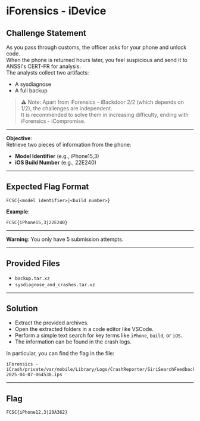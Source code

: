 # iForensics - iDevice


## Challenge Statement

As you pass through customs, the officer asks for your phone and unlock code.  
When the phone is returned hours later, you feel suspicious and send it to ANSSI's CERT-FR for analysis.  
The analysts collect two artifacts:

- A sysdiagnose
- A full backup

> ⚠️ Note: Apart from iForensics - iBackdoor 2/2 (which depends on 1/2), the challenges are independent.  
> It is recommended to solve them in increasing difficulty, ending with iForensics - iCompromise.

---

**Objective**:  
Retrieve two pieces of information from the phone:

- **Model Identifier** (e.g., iPhone15,3)
- **iOS Build Number** (e.g., 22E240)

---

## Expected Flag Format

```
FCSC{<model identifier>|<build number>}
```

**Example**:

```
FCSC{iPhone15,3|22E240}
```

---

**Warning**: You only have 5 submission attempts.

---

## Provided Files

- `backup.tar.xz`
- `sysdiagnose_and_crashes.tar.xz`

---

## Solution

- Extract the provided archives.
- Open the extracted folders in a code editor like VSCode.
- Perform a simple text search for key terms like `iPhone`, `build`, or `iOS`.
- The information can be found in the crash logs.

In particular, you can find the flag in the file:

```
iForensics - iCrash/private/var/mobile/Library/Logs/CrashReporter/SiriSearchFeedback-2025-04-07-064530.ips
```

---

## Flag

```
FCSC{iPhone12,3|20A362}
```
